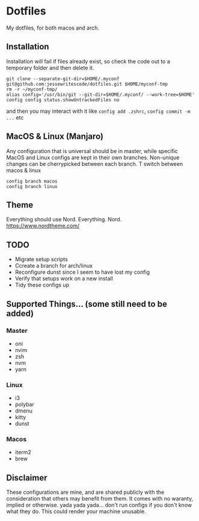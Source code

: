 # Dotfiles
My dotfiles, for both macos and arch.

## Installation
Installation will fail if files already exist, so check the code out to a
temporary folder and then delete it.
```
git clone --separate-git-dir=$HOME/.myconf git@github.com:jessewritescode/dotfiles.git $HOME/myconf-tmp
rm -r ~/myconf-tmp/
alias config='/usr/bin/git --git-dir=$HOME/.myconf/ --work-tree=$HOME'
config config status.showUntrackedFiles no
```
and then you may interact with it like `config add .zshrc`, `config commit -m ...` etc

## MacOS & Linux (Manjaro)
Any configuration that is universal should be in master, while specific MacOS and Linux configs 
are kept in their own branches. Non-unique changes can be cherrypicked between each branch.  T
switch between macos & linux
```
config branch macos
config branch linux
```

## Theme
Everything should use Nord. Everything. Nord. https://www.nordtheme.com/

## TODO
- Migrate setup scripts
- Ccreate a branch for arch/linux
- Reconfigure dunst since I seem to have lost my config
- Verify that setups work on a new install
- Tidy these configs up

## Supported Things... (some still need to be added)

### Master
- oni
- nvim
- zsh
- nvm
- yarn

### Linux
- i3
- polybar
- dmenu
- kitty
- dunst

### Macos
- iterm2
- brew

## Disclaimer
These configurations are mine, and are shared publicly with the consideration
that others may benefit from them.  It comes with no waranty, implied
or otherwise.  yada yada yada... don't run configs if you don't know
what they do.  This could render your machine unusable.

